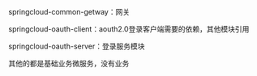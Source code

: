 springcloud-common-getway：网关

springcloud-oauth-client：aouth2.0登录客户端需要的依赖，其他模块引用

springcloud-oauth-server：登录服务模块

其他的都是基础业务微服务，没有业务